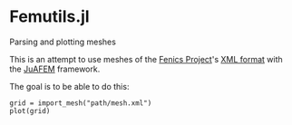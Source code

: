 # Femutils.jl
Parsing and plotting meshes

This is an attempt to use meshes of the [Fenics Project](https://fenicsproject.org/)'s 
[XML format](https://fenicsproject.org/pub/data/meshes/) with the 
[JuAFEM](https://github.com/KristofferC/JuAFEM.jl) framework.

The goal is to be able to do this:
```
grid = import_mesh("path/mesh.xml")
plot(grid)
```
